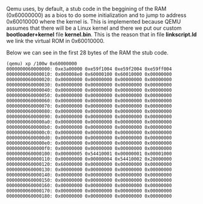 Qemu uses, by default, a stub code in the beggining of the RAM (0x60000000) as a bios to do some initialization and to jump to address 0x60010000 where the kernel is. This is implemented because QEMU assumes that there will be a Linux kernel and there we put our custom **bootloader+kernel** file **kernel.bin**. This is the reason that in file **linkscript.ld** we link the virtual ROM in 0x60010000.

Below we can see in the first 28 bytes of the RAM the stub code.
```console
(qemu) xp /100w 0x60000000
0000000060000000: 0xe3a00000 0xe59f1004 0xe59f2004 0xe59ff004
0000000060000010: 0x000008e0 0x60000100 0x60010000 0x00000000
0000000060000020: 0x00000000 0x00000000 0x00000000 0x00000000
0000000060000030: 0x00000000 0x00000000 0x00000000 0x00000000
0000000060000040: 0x00000000 0x00000000 0x00000000 0x00000000
0000000060000050: 0x00000000 0x00000000 0x00000000 0x00000000
0000000060000060: 0x00000000 0x00000000 0x00000000 0x00000000
0000000060000070: 0x00000000 0x00000000 0x00000000 0x00000000
0000000060000080: 0x00000000 0x00000000 0x00000000 0x00000000
0000000060000090: 0x00000000 0x00000000 0x00000000 0x00000000
00000000600000a0: 0x00000000 0x00000000 0x00000000 0x00000000
00000000600000b0: 0x00000000 0x00000000 0x00000000 0x00000000
00000000600000c0: 0x00000000 0x00000000 0x00000000 0x00000000
00000000600000d0: 0x00000000 0x00000000 0x00000000 0x00000000
00000000600000e0: 0x00000000 0x00000000 0x00000000 0x00000000
00000000600000f0: 0x00000000 0x00000000 0x00000000 0x00000000
0000000060000100: 0x00000005 0x54410001 0x00000001 0x00001000
0000000060000110: 0x00000000 0x00000004 0x54410002 0x20000000
0000000060000120: 0x60000000 0x00000000 0x00000000 0x00000000
0000000060000130: 0x00000000 0x00000000 0x00000000 0x00000000
0000000060000140: 0x00000000 0x00000000 0x00000000 0x00000000
0000000060000150: 0x00000000 0x00000000 0x00000000 0x00000000
0000000060000160: 0x00000000 0x00000000 0x00000000 0x00000000
0000000060000170: 0x00000000 0x00000000 0x00000000 0x00000000
0000000060000180: 0x00000000 0x00000000 0x00000000 0x00000000
```

